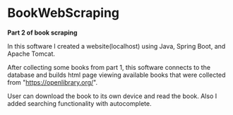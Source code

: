 # BookWebScraping

**Part 2 of book scraping**

In this software I created a website(localhost) using Java, Spring Boot, and Apache Tomcat.

After collecting some books from part 1, this software connects to the database and builds html page viewing available books that were collected from 
"https://openlibrary.org/".

User can download the book to its own device and read the book. Also I added searching functionality with autocomplete.
